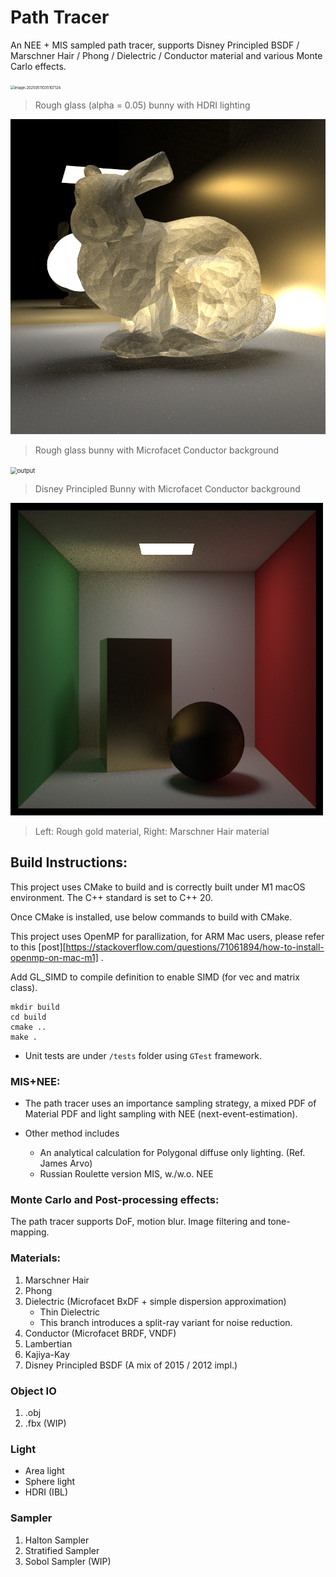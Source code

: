 # Path Tracer

An NEE + MIS sampled path tracer, supports Disney Principled BSDF / Marschner Hair / Phong / Dielectric / Conductor material and various Monte Carlo effects. 

<img src="https://s2.loli.net/2025/05/11/J6r89WGFh4kf7j3.png" alt="image-20250511035107124" style="zoom: 41%;" />

> Rough glass (alpha = 0.05) bunny with HDRI lighting



<img src="images/dielectric.png" alt="image" style="zoom: 67%;" />

> Rough glass bunny with Microfacet Conductor background 



<img src="https://s2.loli.net/2025/05/09/iXeMfBgGxCU1t6r.png" alt="output" style="zoom:67%;" />

>  Disney Principled Bunny with Microfacet Conductor background



![image](images/sample.png)

> Left: Rough gold material, Right: Marschner Hair material

## Build Instructions:

This project uses CMake to build and is correctly built under M1 macOS environment. The C++ standard is set to C++ 20.

Once CMake is installed, use below commands to build with CMake.

This project uses OpenMP for parallization, for ARM Mac users, please refer to this [post][https://stackoverflow.com/questions/71061894/how-to-install-openmp-on-mac-m1] .

Add GL_SIMD to compile definition to enable SIMD (for vec and matrix class).

```
mkdir build
cd build
cmake ..
make .
```

* Unit tests are under `/tests` folder using `GTest` framework.



### MIS+NEE:

* The path tracer uses an importance sampling strategy, a mixed PDF of Material PDF and light sampling with NEE (next-event-estimation).

* Other method includes

  * An analytical calculation for Polygonal diffuse only lighting. (Ref. James Arvo)
  * Russian Roulette version MIS, w./w.o. NEE

  

### Monte Carlo and Post-processing effects:

The path tracer supports DoF, motion blur. Image filtering and tone-mapping.



### Materials:

1. Marschner Hair
2. Phong
3. Dielectric (Microfacet BxDF + simple dispersion approximation)
   * Thin Dielectric 
   * This branch introduces a split-ray variant for noise reduction.
4. Conductor (Microfacet BRDF, VNDF)
5. Lambertian
6. Kajiya-Kay
7. Disney Principled BSDF (A mix of 2015 / 2012 impl.)



### Object IO

1. .obj
2. .fbx (WIP)



### Light

* Area light
* Sphere light
* HDRI (IBL)



### Sampler

1. Halton Sampler
2. Stratified Sampler
3. Sobol Sampler (WIP)